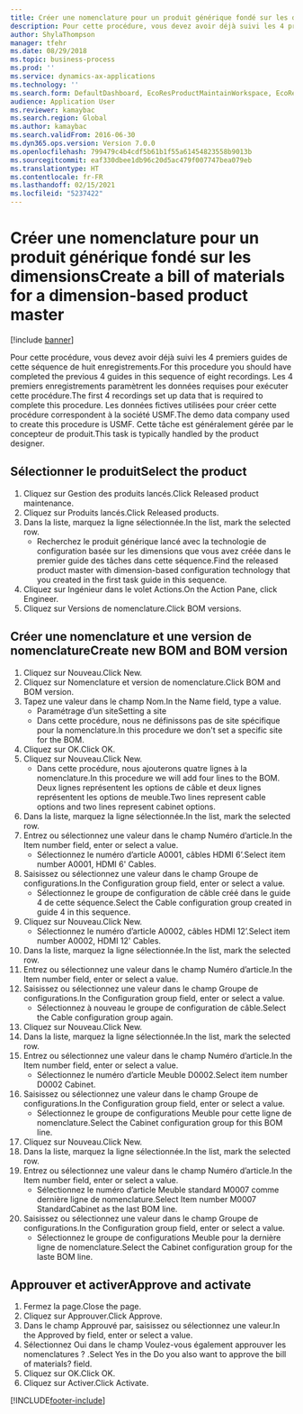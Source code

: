 ```yaml
---
title: Créer une nomenclature pour un produit générique fondé sur les dimensions
description: Pour cette procédure, vous devez avoir déjà suivi les 4 premiers guides de cette séquence de huit enregistrements.
author: ShylaThompson
manager: tfehr
ms.date: 08/29/2018
ms.topic: business-process
ms.prod: ''
ms.service: dynamics-ax-applications
ms.technology: ''
ms.search.form: DefaultDashboard, EcoResProductMaintainWorkspace, EcoResProductOpenCasesFormPart, EcoResProductDetailsExtended, BOMConsistOf, BOMTable, InventItemIdLookupSimple, HcmWorkerLookUp
audience: Application User
ms.reviewer: kamaybac
ms.search.region: Global
ms.author: kamaybac
ms.search.validFrom: 2016-06-30
ms.dyn365.ops.version: Version 7.0.0
ms.openlocfilehash: 799479c4b4cdf5b61b1f55a61454823558b9013b
ms.sourcegitcommit: eaf330dbee1db96c20d5ac479f007747bea079eb
ms.translationtype: HT
ms.contentlocale: fr-FR
ms.lasthandoff: 02/15/2021
ms.locfileid: "5237422"
---
```

# <a name="create-a-bill-of-materials-for-a-dimension-based-product-master"></a><span data-ttu-id="c771b-103">Créer une nomenclature pour un produit générique fondé sur les dimensions</span><span class="sxs-lookup"><span data-stu-id="c771b-103">Create a bill of materials for a dimension-based product master</span></span>

[!include [banner](../../includes/banner.md)]

<span data-ttu-id="c771b-104">Pour cette procédure, vous devez avoir déjà suivi les 4 premiers guides de cette séquence de huit enregistrements.</span><span class="sxs-lookup"><span data-stu-id="c771b-104">For this procedure you should have completed the previous 4 guides in this sequence of eight recordings.</span></span> <span data-ttu-id="c771b-105">Les 4 premiers enregistrements paramètrent les données requises pour exécuter cette procédure.</span><span class="sxs-lookup"><span data-stu-id="c771b-105">The first 4 recordings set up data that is required to complete this procedure.</span></span> <span data-ttu-id="c771b-106">Les données fictives utilisées pour créer cette procédure correspondent à la société USMF.</span><span class="sxs-lookup"><span data-stu-id="c771b-106">The demo data company used to create this procedure is USMF.</span></span> <span data-ttu-id="c771b-107">Cette tâche est généralement gérée par le concepteur de produit.</span><span class="sxs-lookup"><span data-stu-id="c771b-107">This task is typically handled by the product designer.</span></span>


## <a name="select-the-product"></a><span data-ttu-id="c771b-108">Sélectionner le produit</span><span class="sxs-lookup"><span data-stu-id="c771b-108">Select the product</span></span>
1. <span data-ttu-id="c771b-109">Cliquez sur Gestion des produits lancés.</span><span class="sxs-lookup"><span data-stu-id="c771b-109">Click Released product maintenance.</span></span>
2. <span data-ttu-id="c771b-110">Cliquez sur Produits lancés.</span><span class="sxs-lookup"><span data-stu-id="c771b-110">Click Released products.</span></span>
3. <span data-ttu-id="c771b-111">Dans la liste, marquez la ligne sélectionnée.</span><span class="sxs-lookup"><span data-stu-id="c771b-111">In the list, mark the selected row.</span></span>
    * <span data-ttu-id="c771b-112">Recherchez le produit générique lancé avec la technologie de configuration basée sur les dimensions que vous avez créée dans le premier guide des tâches dans cette séquence.</span><span class="sxs-lookup"><span data-stu-id="c771b-112">Find the released product master with dimension-based configuration technology that you created in the first task guide in this sequence.</span></span>  
4. <span data-ttu-id="c771b-113">Cliquez sur Ingénieur dans le volet Actions.</span><span class="sxs-lookup"><span data-stu-id="c771b-113">On the Action Pane, click Engineer.</span></span>
5. <span data-ttu-id="c771b-114">Cliquez sur Versions de nomenclature.</span><span class="sxs-lookup"><span data-stu-id="c771b-114">Click BOM versions.</span></span>

## <a name="create-new-bom-and-bom-version"></a><span data-ttu-id="c771b-115">Créer une nomenclature et une version de nomenclature</span><span class="sxs-lookup"><span data-stu-id="c771b-115">Create new BOM and BOM version</span></span>
1. <span data-ttu-id="c771b-116">Cliquez sur Nouveau.</span><span class="sxs-lookup"><span data-stu-id="c771b-116">Click New.</span></span>
2. <span data-ttu-id="c771b-117">Cliquez sur Nomenclature et version de nomenclature.</span><span class="sxs-lookup"><span data-stu-id="c771b-117">Click BOM and BOM version.</span></span>
3. <span data-ttu-id="c771b-118">Tapez une valeur dans le champ Nom.</span><span class="sxs-lookup"><span data-stu-id="c771b-118">In the Name field, type a value.</span></span>
    * <span data-ttu-id="c771b-119">Paramétrage d’un site</span><span class="sxs-lookup"><span data-stu-id="c771b-119">Setting a site</span></span>  
    * <span data-ttu-id="c771b-120">Dans cette procédure, nous ne définissons pas de site spécifique pour la nomenclature.</span><span class="sxs-lookup"><span data-stu-id="c771b-120">In this procedure we don't set a specific site for the BOM.</span></span>  
4. <span data-ttu-id="c771b-121">Cliquez sur OK.</span><span class="sxs-lookup"><span data-stu-id="c771b-121">Click OK.</span></span>
5. <span data-ttu-id="c771b-122">Cliquez sur Nouveau.</span><span class="sxs-lookup"><span data-stu-id="c771b-122">Click New.</span></span>
    * <span data-ttu-id="c771b-123">Dans cette procédure, nous ajouterons quatre lignes à la nomenclature.</span><span class="sxs-lookup"><span data-stu-id="c771b-123">In this procedure we will add four lines to the BOM.</span></span> <span data-ttu-id="c771b-124">Deux lignes représentent les options de câble et deux lignes représentent les options de meuble.</span><span class="sxs-lookup"><span data-stu-id="c771b-124">Two lines represent cable options and two lines represent cabinet options.</span></span>  
6. <span data-ttu-id="c771b-125">Dans la liste, marquez la ligne sélectionnée.</span><span class="sxs-lookup"><span data-stu-id="c771b-125">In the list, mark the selected row.</span></span>
7. <span data-ttu-id="c771b-126">Entrez ou sélectionnez une valeur dans le champ Numéro d’article.</span><span class="sxs-lookup"><span data-stu-id="c771b-126">In the Item number field, enter or select a value.</span></span>
    * <span data-ttu-id="c771b-127">Sélectionnez le numéro d’article A0001, câbles HDMI 6’.</span><span class="sxs-lookup"><span data-stu-id="c771b-127">Select item number A0001, HDMI 6' Cables.</span></span>  
8. <span data-ttu-id="c771b-128">Saisissez ou sélectionnez une valeur dans le champ Groupe de configurations.</span><span class="sxs-lookup"><span data-stu-id="c771b-128">In the Configuration group field, enter or select a value.</span></span>
    * <span data-ttu-id="c771b-129">Sélectionnez le groupe de configuration de câble créé dans le guide 4 de cette séquence.</span><span class="sxs-lookup"><span data-stu-id="c771b-129">Select the Cable configuration group created in guide 4 in this sequence.</span></span>  
9. <span data-ttu-id="c771b-130">Cliquez sur Nouveau.</span><span class="sxs-lookup"><span data-stu-id="c771b-130">Click New.</span></span>
    * <span data-ttu-id="c771b-131">Sélectionnez le numéro d’article A0002, câbles HDMI 12’.</span><span class="sxs-lookup"><span data-stu-id="c771b-131">Select item number A0002, HDMI 12' Cables.</span></span>  
10. <span data-ttu-id="c771b-132">Dans la liste, marquez la ligne sélectionnée.</span><span class="sxs-lookup"><span data-stu-id="c771b-132">In the list, mark the selected row.</span></span>
11. <span data-ttu-id="c771b-133">Entrez ou sélectionnez une valeur dans le champ Numéro d’article.</span><span class="sxs-lookup"><span data-stu-id="c771b-133">In the Item number field, enter or select a value.</span></span>
12. <span data-ttu-id="c771b-134">Saisissez ou sélectionnez une valeur dans le champ Groupe de configurations.</span><span class="sxs-lookup"><span data-stu-id="c771b-134">In the Configuration group field, enter or select a value.</span></span>
    * <span data-ttu-id="c771b-135">Sélectionnez à nouveau le groupe de configuration de câble.</span><span class="sxs-lookup"><span data-stu-id="c771b-135">Select the Cable configuration group again.</span></span>  
13. <span data-ttu-id="c771b-136">Cliquez sur Nouveau.</span><span class="sxs-lookup"><span data-stu-id="c771b-136">Click New.</span></span>
14. <span data-ttu-id="c771b-137">Dans la liste, marquez la ligne sélectionnée.</span><span class="sxs-lookup"><span data-stu-id="c771b-137">In the list, mark the selected row.</span></span>
15. <span data-ttu-id="c771b-138">Entrez ou sélectionnez une valeur dans le champ Numéro d’article.</span><span class="sxs-lookup"><span data-stu-id="c771b-138">In the Item number field, enter or select a value.</span></span>
    * <span data-ttu-id="c771b-139">Sélectionnez le numéro d’article Meuble D0002.</span><span class="sxs-lookup"><span data-stu-id="c771b-139">Select item number D0002 Cabinet.</span></span>  
16. <span data-ttu-id="c771b-140">Saisissez ou sélectionnez une valeur dans le champ Groupe de configurations.</span><span class="sxs-lookup"><span data-stu-id="c771b-140">In the Configuration group field, enter or select a value.</span></span>
    * <span data-ttu-id="c771b-141">Sélectionnez le groupe de configurations Meuble pour cette ligne de nomenclature.</span><span class="sxs-lookup"><span data-stu-id="c771b-141">Select the Cabinet configuration group for this BOM line.</span></span>  
17. <span data-ttu-id="c771b-142">Cliquez sur Nouveau.</span><span class="sxs-lookup"><span data-stu-id="c771b-142">Click New.</span></span>
18. <span data-ttu-id="c771b-143">Dans la liste, marquez la ligne sélectionnée.</span><span class="sxs-lookup"><span data-stu-id="c771b-143">In the list, mark the selected row.</span></span>
19. <span data-ttu-id="c771b-144">Entrez ou sélectionnez une valeur dans le champ Numéro d’article.</span><span class="sxs-lookup"><span data-stu-id="c771b-144">In the Item number field, enter or select a value.</span></span>
    * <span data-ttu-id="c771b-145">Sélectionnez le numéro d’article Meuble standard M0007 comme dernière ligne de nomenclature.</span><span class="sxs-lookup"><span data-stu-id="c771b-145">Select Item number M0007 StandardCabinet as the last BOM line.</span></span>  
20. <span data-ttu-id="c771b-146">Saisissez ou sélectionnez une valeur dans le champ Groupe de configurations.</span><span class="sxs-lookup"><span data-stu-id="c771b-146">In the Configuration group field, enter or select a value.</span></span>
    * <span data-ttu-id="c771b-147">Sélectionnez le groupe de configurations Meuble pour la dernière ligne de nomenclature.</span><span class="sxs-lookup"><span data-stu-id="c771b-147">Select the Cabinet configuration group for the laste BOM line.</span></span>  

## <a name="approve-and-activate"></a><span data-ttu-id="c771b-148">Approuver et activer</span><span class="sxs-lookup"><span data-stu-id="c771b-148">Approve and activate</span></span>
1. <span data-ttu-id="c771b-149">Fermez la page.</span><span class="sxs-lookup"><span data-stu-id="c771b-149">Close the page.</span></span>
2. <span data-ttu-id="c771b-150">Cliquez sur Approuver.</span><span class="sxs-lookup"><span data-stu-id="c771b-150">Click Approve.</span></span>
3. <span data-ttu-id="c771b-151">Dans le champ Approuvé par, saisissez ou sélectionnez une valeur.</span><span class="sxs-lookup"><span data-stu-id="c771b-151">In the Approved by field, enter or select a value.</span></span>
4. <span data-ttu-id="c771b-152">Sélectionnez Oui dans le champ Voulez-vous également approuver les nomenclatures ? .</span><span class="sxs-lookup"><span data-stu-id="c771b-152">Select Yes in the Do you also want to approve the bill of materials? field.</span></span>
5. <span data-ttu-id="c771b-153">Cliquez sur OK.</span><span class="sxs-lookup"><span data-stu-id="c771b-153">Click OK.</span></span>
6. <span data-ttu-id="c771b-154">Cliquez sur Activer.</span><span class="sxs-lookup"><span data-stu-id="c771b-154">Click Activate.</span></span>



[!INCLUDE[footer-include](../../../includes/footer-banner.md)]
